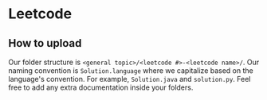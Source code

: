 # Leetcode

## How to upload
Our folder structure is `<general topic>/<leetcode #>-<leetcode name>/`.
Our naming convention is `Solution.language` where we capitalize based on the language's convention. For example, `Solution.java` and `solution.py`.
Feel free to add any extra documentation inside your folders.